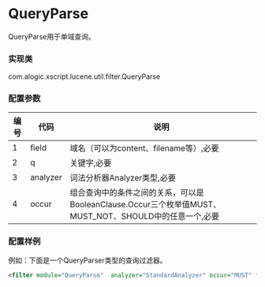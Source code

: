 QueryParse
===========

QueryParse用于单域查询。

### 实现类

com.alogic.xscript.lucene.util.filter.QueryParse

### 配置参数

| 编号 | 代码 | 说明 |
| ---- | ---- | ---- |
| 1 | field | 域名（可以为content、filename等）,必要|
| 2 | q | 关键字,必要 |
| 3 | analyzer | 词法分析器Analyzer类型,必要| 
| 4 | occur | 组合查询中的条件之间的关系，可以是BooleanClause.Occur三个枚举值MUST、MUST_NOT、SHOULD中的任意一个,必要 | 

### 配置样例

例如：下面是一个QueryParser类型的查询过滤器。

```xml
<filter module="QueryParse"  analyzer="StandardAnalyzer" occur="MUST" field="content" q="woman"/>

```